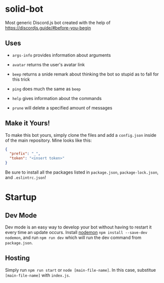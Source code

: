 # solid-bot
Most generic Discord.js bot created with the help of https://discordjs.guide/#before-you-begin

## Uses

* `args-info` provides information about arguments

* `avatar` returns the user's avatar link

* `beep` returns a snide remark about thinking the bot so stupid as to fall for this trick

* `ping` does much the same as `beep`

* `help` gives information about the commands

* `prune` will delete a specified amount of messages


## Make it Yours!

To make this bot yours, simply clone the files and add a `config.json` inside of the main repository. Mine looks like this: 
  ```json
{
    "prefix": "_",
    "token": "<insert token>"
}
```

Be sure to install all the packages listed in `package.json`, `package-lock.json`, and `.eslintrc.json`!

# Startup

## Dev Mode

Dev mode is an easy way to develop your bot without having to restart it every time an update occurs. Install [nodemon](https://www.npmjs.com/package/nodemon) `npm install --save-dev nodemon`, and run `npm run dev` which will run the dev command from `package.json`.


## Hosting

Simply run `npm run start` or `node [main-file-name]`. In this case, substitue `[main-file-name]` with `index.js`.
